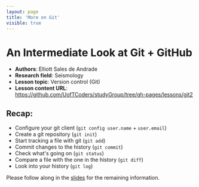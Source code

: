 ```yaml
---
layout: page
title: 'More on Git'
visible: true
---
```

<!-- change visible to true if you want it on the site -->

# An Intermediate Look at Git + GitHub #

 - **Authors**: Elliott Sales de Andrade
 - **Research field**: Seismology
 - **Lesson topic**: Version control (Git)
 - **Lesson content URL**: <https://github.com/UofTCoders/studyGroup/tree/gh-pages/lessons/git2>

## Recap: ##

* Configure your git client (`git config user.name` + `user.email`)
* Create a git repository (`git init`)
* Start tracking a file with git (`git add`)
* Commit changes to the history (`git commit`)
* Check what's going on (`git status`)
* Compare a file with the one in the history (`git diff`)
* Look into your history (`git log`)

Please follow along in the [slides](../slides.pdf) for the remaining information.

